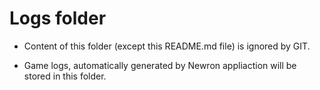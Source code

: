 # Logs folder

* Content of this folder (except this README.md file) is ignored by GIT.

* Game logs, automatically generated by Newron appliaction will be stored in this folder.
